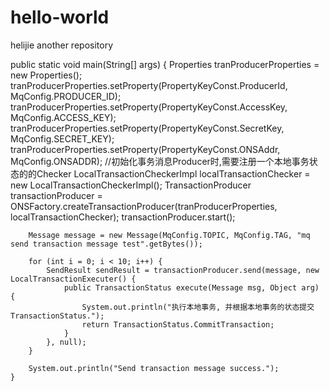 # hello-world
helijie another repository

public static void main(String[] args) {
        Properties tranProducerProperties = new Properties();
        tranProducerProperties.setProperty(PropertyKeyConst.ProducerId, MqConfig.PRODUCER_ID);
        tranProducerProperties.setProperty(PropertyKeyConst.AccessKey, MqConfig.ACCESS_KEY);
        tranProducerProperties.setProperty(PropertyKeyConst.SecretKey, MqConfig.SECRET_KEY);
        tranProducerProperties.setProperty(PropertyKeyConst.ONSAddr, MqConfig.ONSADDR);
        //初始化事务消息Producer时,需要注册一个本地事务状态的的Checker
        LocalTransactionCheckerImpl localTransactionChecker = new LocalTransactionCheckerImpl();
        TransactionProducer transactionProducer = ONSFactory.createTransactionProducer(tranProducerProperties, localTransactionChecker);
        transactionProducer.start();

        Message message = new Message(MqConfig.TOPIC, MqConfig.TAG, "mq send transaction message test".getBytes());

        for (int i = 0; i < 10; i++) {
            SendResult sendResult = transactionProducer.send(message, new LocalTransactionExecuter() {
                public TransactionStatus execute(Message msg, Object arg) {
                    System.out.println("执行本地事务, 并根据本地事务的状态提交TransactionStatus.");
                    return TransactionStatus.CommitTransaction;
                }
            }, null);
        }

        System.out.println("Send transaction message success.");
    }
